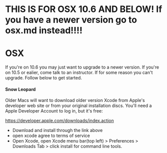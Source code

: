 # THIS IS FOR OSX 10.6 AND BELOW! If you have a newer version go to osx.md instead!!!!

# OSX

If you're on 10.6 you may just want to upgrade to a newer version.  If you're on 10.5 or ealier, come talk to an instructor. If for some reason you can't upgrade. Follow below to get started.


#### Snow Leopard

Older Macs will want to download older version Xcode from Apple's developer web site or from your original installation discs.  You'll need a Apple Developer Account to log in, but it's free:

https://developer.apple.com/downloads/index.action

- Download and install through the link above
- open xcode agree to terms of service
- Open Xcode, open Xcode menu bar(top left) > Preferences > Downloads Tab > click install for command line tools.
